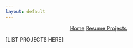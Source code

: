 ```yaml
---
layout: default
---
```


<div style="text-align: center"> <a href="https://jonesmiasia.github.io/">Home</a> <a href="https://jonesmiasia.github.io/resume.md"> Resume </a> <a href="https://jonesmiasia.github.io/projects_main.md"> Projects </a></div>

[LIST PROJECTS HERE]